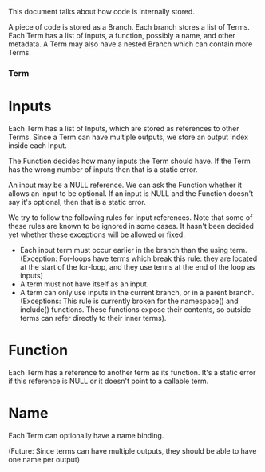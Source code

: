 
This document talks about how code is internally stored.

A piece of code is stored as a Branch. Each branch stores a list of Terms. Each Term has
a list of inputs, a function, possibly a name, and other metadata. A Term may also have
a nested Branch which can contain more Terms.

### Term ###

# Inputs #

Each Term has a list of Inputs, which are stored as references to other Terms. Since a
Term can have multiple outputs, we store an output index inside each Input.

The Function decides how many inputs the Term should have. If the Term has the wrong
number of inputs then that is a static error.

An input may be a NULL reference. We can ask the Function whether it allows an input to
be optional. If an input is NULL and the Function doesn't say it's optional, then that
is a static error.

We try to follow the following rules for input references. Note that some of these rules
are known to be ignored in some cases. It hasn't been decided yet whether these exceptions
will be allowed or fixed.

 - Each input term must occur earlier in the branch than the using term. (Exception:
   For-loops have terms which break this rule: they are located at the start of the
   for-loop, and they use terms at the end of the loop as inputs)
 - A term must not have itself as an input.
 - A term can only use inputs in the current branch, or in a parent branch. (Exceptions:
   This rule is currently broken for the namespace() and include() functions. These
   functions expose their contents, so outside terms can refer directly to their inner
   terms).

# Function #

Each Term has a reference to another term as its function. It's a static error if this
reference is NULL or it doesn't point to a callable term.

# Name #

Each Term can optionally have a name binding.

(Future: Since terms can have multiple outputs, they should be able to have one name per
 output)
